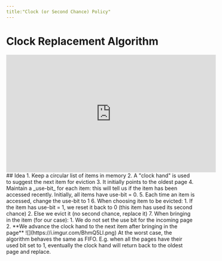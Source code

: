 ```yaml
---
title:"Clock (or Second Chance) Policy"
---
```

# Clock Replacement Algorithm
<iframe width="560" height="315" src="https://www.youtube.com/embed/b-dRK8B8dQk?start=319" title="YouTube video player" frameborder="0" allow="accelerometer; autoplay; clipboard-write; encrypted-media; gyroscope; picture-in-picture" allowfullscreen></iframe>
## Idea
1. Keep a circular list of items in memory
2. A "clock hand" is used to suggest the next item for eviction
3. It initially points to the oldest page
4. Maintain a _use-bit_ for each item: this will tell us if the item has been accessed recently. Initially, all items have use-bit = 0.
5. Each time an item is accessed, change the use-bit to 1
6. When choosing item to be evicted:
	1. If the item has use-bit = 1, we reset it back to 0 (this item has used its second chance)
	2. Else we evict it (no second chance, replace it)
7. When bringing in the item (for our case):
	1. We do not set the use bit for the incoming page
	2. **We advance the clock hand to the next item after bringing in the page**
![](https://i.imgur.com/BhmQ5Ll.png)
At the worst case, the algorithm behaves the same as FIFO. E.g. when all the pages have their used bit set to 1, eventually the clock hand will return back to the oldest page and replace. 
